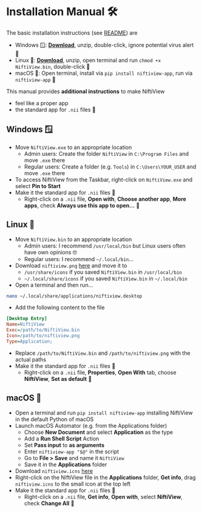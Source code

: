 # Installation Manual 🛠️
The basic installation instructions (see [README](https://github.com/codingfisch/niftiview-app/blob/main/README.md)) are
- Windows 🪟: [**Download**](https://github.com/codingfisch/niftiview-app/releases), unzip, double-click, ignore potential virus alert 🏁
- Linux 🐧: [**Download**](https://github.com/codingfisch/niftiview-app/releases), unzip, open terminal and run `chmod +x NiftiView.bin`, double-click 🏁
- macOS 🍏: Open terminal, install via `pip install niftiview-app`, run via `niftiview-app` 🏁

This manual provides **additional instructions** to make NiftiView

- feel like a proper app
- the standard app for `.nii` files 🧠

## Windows 🪟
- Move `NiftiView.exe` to an appropriate location
  - Admin users: Create the folder `NiftiView` in `C:\Program Files` and move `.exe` there
  - Regular users: Create a folder (e.g. `Tools`) in `C:\Users\YOUR_USER` and move `.exe` there
- To access NiftiView from the Taskbar, right-click on `NiftiView.exe` and select **Pin to Start**
- Make it the standard app for `.nii` files 🧠 
  - Right-click on a `.nii` file, **Open with**, **Choose another app**, **More apps**, check **Always use this app to open...** 🏁

## Linux 🐧
- Move `NiftiView.bin` to an appropriate location
  - Admin users: I recommend `/usr/local/bin` but Linux users often have own opinions 🤓
  - Regular users: I recommend `~/.local/bin`...
- Download `niftiview.png` [here](https://github.com/codingfisch/niftiview_app/blob/main/niftiview-app/data/niftiview.png) and move it to
  - `/usr/share/icons` if you saved `NiftiView.bin` in `/usr/local/bin`
  - `~/.local/share/icons` if you saved `NiftiView.bin` in `~/.local/bin`
- Open a terminal and then run...
```bash
nano ~/.local/share/applications/niftiview.desktop
```
- Add the following content to the file
```ini
[Desktop Entry]
Name=NiftiView
Exec=/path/to/NiftiView.bin
Icon=/path/to/niftiview.png
Type=Application;
```
- Replace `/path/to/NiftiView.bin` and `/path/to/niftiview.png` with the actual paths
- Make it the standard app for `.nii` files 🧠 
  - Right-click on a `.nii` file, **Properties**, **Open With** tab, choose **NiftiView**, **Set as default** 🏁

## macOS 🍏
- Open a terminal and run `pip install niftiview-app` installing NiftiView in the default Python of macOS
- Launch macOS Automator (e.g. from the Applications folder)
  - Choose **New Document** and select **Application** as the type
  - Add a **Run Shell Script** Action
  - Set **Pass input** to **as arguments**
  - Enter `niftiview-app "$@"` in the script
  - Go to **File > Save** and name it `NiftiView`
  - Save it in the **Applications** folder
- Download `niftiview.icns` [here](https://github.com/codingfisch/niftiview_app/blob/main/niftiview-app/data/niftiview.icns)
- Right-click on the NiftiView file in the **Applications** folder, **Get info**, drag `niftiview.icns` to the small icon at the top left
- Make it the standard app for `.nii` files 🧠 
  - Right-click on a `.nii` file, **Get info**, **Open with**, select **NiftiView**, check **Change All** 🏁

